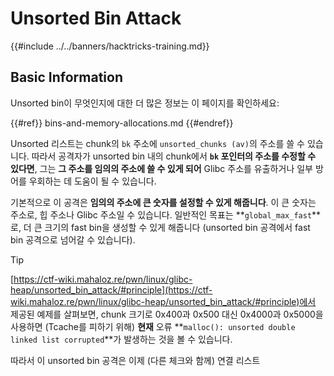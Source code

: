 # Unsorted Bin Attack

{{#include ../../banners/hacktricks-training.md}}

## Basic Information

Unsorted bin이 무엇인지에 대한 더 많은 정보는 이 페이지를 확인하세요:

{{#ref}}
bins-and-memory-allocations.md
{{#endref}}

Unsorted 리스트는 chunk의 `bk` 주소에 `unsorted_chunks (av)`의 주소를 쓸 수 있습니다. 따라서 공격자가 unsorted bin 내의 chunk에서 **`bk` 포인터의 주소를 수정할 수 있다면**, 그는 **그 주소를 임의의 주소에 쓸 수 있게 되어** Glibc 주소를 유출하거나 일부 방어를 우회하는 데 도움이 될 수 있습니다.

기본적으로 이 공격은 **임의의 주소에 큰 숫자를 설정할 수 있게 해줍니다**. 이 큰 숫자는 주소로, 힙 주소나 Glibc 주소일 수 있습니다. 일반적인 목표는 **`global_max_fast`**로, 더 큰 크기의 fast bin을 생성할 수 있게 해줍니다 (unsorted bin 공격에서 fast bin 공격으로 넘어갈 수 있습니다).

> [!TIP]
> [https://ctf-wiki.mahaloz.re/pwn/linux/glibc-heap/unsorted_bin_attack/#principle](https://ctf-wiki.mahaloz.re/pwn/linux/glibc-heap/unsorted_bin_attack/#principle)에서 제공된 예제를 살펴보면, chunk 크기로 0x400과 0x500 대신 0x4000과 0x5000을 사용하면 (Tcache를 피하기 위해) **현재** 오류 **`malloc(): unsorted double linked list corrupted`**가 발생하는 것을 볼 수 있습니다.
>
> 따라서 이 unsorted bin 공격은 이제 (다른 체크와 함께) 연결 리스트
